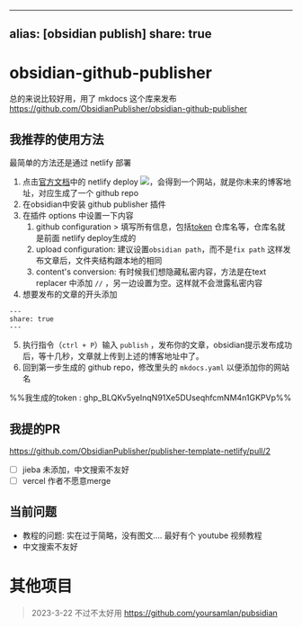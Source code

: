 
---
alias: [obsidian publish]
share: true
---

# obsidian-github-publisher
总的来说比较好用，用了 mkdocs 这个库来发布
https://github.com/ObsidianPublisher/obsidian-github-publisher

## 我推荐的使用方法
最简单的方法还是通过 netlify 部署

1. 点击[官方文档](https://obsidian-publisher.netlify.app/)中的 netlify deploy <a href="https://app.netlify.com/start/deploy?repository=https://github.com/ObsidianPublisher/publisher-template-netlify"><img src="https://www.netlify.com/img/deploy/button.svg"></a>，会得到一个网站，就是你未来的博客地址，对应生成了一个 github repo
2. 在obsidian中安装 github publisher 插件
3. 在插件 options 中设置一下内容
    1. github configuration > 填写所有信息，包括[token](https://github.com/settings/tokens) 仓库名等，仓库名就是前面 netlify deploy生成的
    2. upload configuration: 建议设置`obsidian path`，而不是`fix path` 这样发布文章后，文件夹结构跟本地的相同
    3. content's conversion: 有时候我们想隐藏私密内容，方法是在text replacer 中添加 `//` ，另一边设置为空。这样就不会泄露私密内容
4. 想要发布的文章的开头添加
```
---
share: true
---
```
5. 执行指令（`ctrl + P`）输入 `publish` ，发布你的文章，obsidian提示发布成功后，等十几秒，文章就上传到上述的博客地址中了。
6. 回到第一步生成的 github repo，修改里头的 `mkdocs.yaml` 以便添加你的网站名

%%我生成的token : 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%%

## 我提的PR
https://github.com/ObsidianPublisher/publisher-template-netlify/pull/2

- [ ] jieba 未添加，中文搜索不友好
- [ ] vercel 作者不愿意merge

## 当前问题
- 教程的问题: 实在过于简略，没有图文.... 最好有个 youtube 视频教程
- 中文搜索不友好



# 其他项目
> 2023-3-22 不过不太好用
https://github.com/yoursamlan/pubsidian

